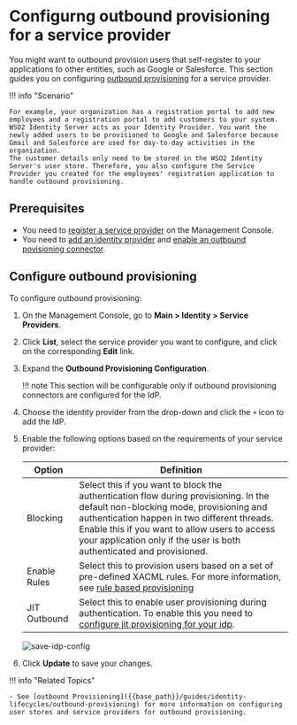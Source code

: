 # Configurng outbound provisioning for a service provider

You might want to outbound provision users that self-register to your
applications to other entities, such as Google or Salesforce. This section guides you on configuring [outbound provisioning]({{base_path}}/learn/outbound-provisioning) for a service provider.

!!! info "Scenario"

    For example, your organization has a registration portal to add new employees and a registration portal to add customers to your system. WSO2 Identity Server acts as your Identity Provider. You want the newly added users to be provisioned to Google and Salesforce because Gmail and Salesforce are used for day-to-day activities in the organization. 
    The customer details only need to be stored in the WSO2 Identity Server's user store. Therefore, you also configure the Service Provider you created for the employees' registration application to handle outbound provisioning.


## Prerequisites

- You need to [register a service provider]({{base_path}}/guides/applications/register-sp) on the Management Console.
- You need to [add an identity provider]({{base_path}}/guides/identity-federation/add-idp) and [enable an outbound povisioning connector]({{base_path}}/guides/identity-federation/outbound-provisioing-idp).

## Configure outbound provisioning

To configure outbound provisioning:

1. On the Management Console, go to **Main > Identity > Service Providers**.
2. Click **List**, select the service provider you want to configure, and click on the corresponding **Edit** link.
3. Expand the **Outbound Provisioning Configuration**.

    !!! note
        This section will be configurable only if outbound provisioning connectors are configured for the IdP.

4. Choose the identity provider from the drop-down and click the `+` icon to add the IdP.

5. Enable the following options based on the requirements of your service provider:

    | Option    | Definition    |
    |-----------|---------------|
    | Blocking  | Select this if you want to block the authentication flow during provisioning. In the default non-blocking mode, provisioning and authentication happen in two different threads. Enable this if you want to allow users to access your application only if the user is both authenticated and provisioned. |
    | Enable Rules  | Select this to provision users based on a set of pre-defined XACML rules. For more information, see [rule based provisioning]({{base_path}}/guides/identity-lifecycles/rule-based-provisioning)    |
    | JIT Outbound  | Select this to enable user provisioning during authentication. To enable this you need to [configure jit provisioning for your idp]({{base_path}}/guides/identity-federation/jit-workflow).  |

    ![save-idp-config]({{base_path}}/assets/img/guides/save-idp-config.png)

6. Click **Update** to save your changes.  


!!! info "Related Topics"

    - See [outbound Provisioning]({{base_path}}/guides/identity-lifecycles/outbound-provisioning) for more information on configuring user stores and service providers for outbound provisioning.
